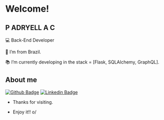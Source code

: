 # Welcome!

 

## P ADRYELL A C

 

:computer: Back-End Developer

:house_with_garden: I’m from Brazil.

:books: I’m currently developing in the stack = [Flask, SQLAlchemy, GraphQL].
 

## About me

[![Github Badge](https://img.shields.io/badge/-Github-000?style=flat-square&logo=Github&logoColor=white&link=https://github.com/adryells)](https://github.com/adryells) [![Linkedin Badge](https://img.shields.io/badge/-LinkedIn-blue?style=flat-square&logo=Linkedin&logoColor=white&link=LINK_LINKEDIN)]( LINK_LINKEDIN)



- Thanks for visiting.

- Enjoy it!! o/

